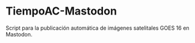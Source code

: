 # TiempoAC-Mastodon
Script para la publicación automática de imágenes satelitales GOES 16 en Mastodon.
